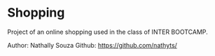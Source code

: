 # Shopping

Project of an online shopping used in the class of INTER BOOTCAMP.

Author: Nathally Souza
Github: https://github.com/nathyts/